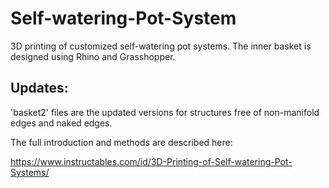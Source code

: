 # Self-watering-Pot-System
3D printing of customized self-watering pot systems. The inner basket is designed using Rhino and Grasshopper. 
## Updates:
'basket2' files are the updated versions for structures free of non-manifold edges and naked edges.

The full introduction and methods are described here:

https://www.instructables.com/id/3D-Printing-of-Self-watering-Pot-Systems/
